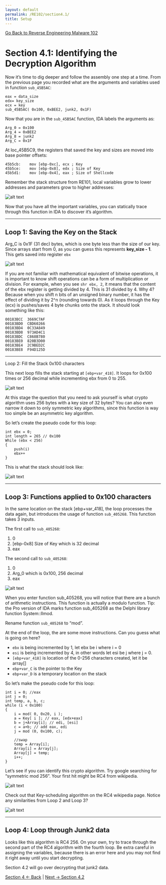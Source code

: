 ```yaml
---
layout: default
permalink: /RE102/section4.1/
title: Setup
---
```

[Go Back to Reverse Engineering Malware 102](https://securedorg.github.io/RE102/)

# Section 4.1: Identifying the Decryption Algorithm #

Now it’s time to dig deeper and follow the assembly one step at a time. From the previous page you recorded what are the arguments and variables used in function `sub_45B5AC`:

```
eax = data_size
edx= key_size
ecx = key
sub_45B5AC( 0x100, 0xBEE2, junk2, 0x1F) 
```

Now that you are in the `sub_45B5AC` function, IDA labels the arguments as:

```
Arg_0 = 0x100
Arg_4 = 0xBEE2
Arg_8 = junk2
Arg_C = 0x1F 
```

At loc_45B5C9, the registers that saved the key and sizes are moved into base pointer offsets:

```
45b5cb:    mov [ebp-0xc], ecx ; Key
45b5ce:    mov [ebp-0x8], edx ; Size of Key
45b5d1:    mov [ebp-0x4], eax ; Size of Shellcode 
```

Remember the stack structure from RE101, local variables grow to lower addresses and parameters grow to higher addresses:

![alt text](https://securedorg.github.io/RE102/images/Section4.1_TheStackFrame2.png "Section4.1_TheStackFrame2")

Now that you have all the important variables, you can statically trace through this function in IDA to discover it’s algorithm.

---

## Loop 1: Saving the Key on the Stack ##

Arg_C is 0x1F (31 dec) bytes, which is one byte less than the size of our key. Since arrays start from 0, as you can guess this represents **key_size - 1**. This gets saved into register `ebx`

![alt text](https://securedorg.github.io/RE102/images/Section4.1_loop1.png "Section4.1_loop1")

If you are not familiar with mathematical equivalent of bitwise operations, it is important to know shift operations can be a form of multiplication or division. For example, when you see `shr ebx, 2`, it means that the content of the ebx register is getting divided by 4. This is 31 divided by 4. Why 4? Because when you shift n bits of an unsigned binary number, it has the effect of dividing it by 2^n (rounding towards 0). As it loops through the Key (ecx) is pushes/saves 4 byte chunks onto the stack. It should look something like this:

```
00183BCC  3669C7AF  
00183BD0  CBD60266  
00183BD4  0C33A849  
00183BD8  973AD4C1  
00183BDC  C868B780  
00183BE0  820B3D00  
00183BE4  2C9BED2C  
00183BE8  F94D125D   
```

---

Loop 2: Fill the Stack 0x100 characters

This next loop fills the stack starting at `[ebp+var_418]`. It loops for 0x100 times or 256 decimal while incrementing ebx from 0 to 255.

![alt text](https://securedorg.github.io/RE102/images/Section4.1_loop2.png "Section4.1_loop2")

At this stage the question that you need to ask yourself is what crypto algorithm uses 256 bytes with a key size of 32 bytes? You can also even narrow it down to only symmetric key algorithms, since this function is way too simple be an asymmetric key algorithm.

So let’s create the pseudo code for this loop:

```
int ebx = 0;
int length = 265 // 0x100
While (ebx < 256)
{
    push(i)
    ebx++
}
```

This is what the stack should look like:

![alt text](https://securedorg.github.io/RE102/images/Section4.1_256bytes.png "Section4.1_256bytes")

---

## Loop 3: Functions applied to 0x100 characters ##

In the same location on the stack [ebp+var_418], the loop processes the data again, but introduces the usage of function `sub_405268`. This function takes 3 inputs. 

The first call to `sub_405268`:

1. 0
2. [ebp-0x8] Size of Key which is 32 decimal
3. eax

The second call to `sub_405268`:

1. 0
2. Arg_0 which is 0x100, 256 decimal
3. eax

![alt text](https://securedorg.github.io/RE102/images/Section4.1_loop3.png "Section4.1_loop3")

When you enter function sub_405268, you will notice that there are a bunch of arithmetic instructions. This function is actually a modulo function. Tip: the Pro version of IDA marks function sub_405268 as the Delphi library function System::llmod.

Rename function `sub_405268` to “mod”.

At the end of the loop, the are some move instructions. Can you guess what is going on here?

* `ebx` is being incremented by 1, let ebx be i where i = 0
* `esi` is being incremented by 4, in other words let esi be j where j = 0.
* `[ebp+var_418]` is location of the 0-256 characters created, let it be array[]
* `ebp+var_C` is the pointer to the Key
* `ebp+var_D` is a temporary location on the stack

So let’s make the pseudo code for this loop:

```
int i = 0; //eax
int j = 0;
int temp, a, b, c;
while (i < 0x100)
{
    i = mod( 0, 0x20, i );
    a = Key[ i ]; // eax, [edx+eax]
    b = j+Array[i]; // edi, [esi]
    c = a+b; // add eax, edi
    j = mod (0, 0x100, c);
    
    //swap
    temp = Array[i];
    Array[i] = Array[j];
    Array[j] = temp;
    i++;
}
```

Let’s see if you can identify this crypto algorithm. Try google searching for “symmetric mod 256”. Your first hit might be RC4 from wikipedia.

![alt text](https://securedorg.github.io/RE102/images/face.jpg "face")

Check out that Key-scheduling algorithm on the RC4 wikipedia page. Notice any similarities from Loop 2 and Loop 3?

![alt text](https://securedorg.github.io/RE102/images/Section4.1_keyschedule.png "Section4.1_keyschedule")

---

## Loop 4: Loop through Junk2 data ##

Looks like this algorithm is RC4 256. On your own, try to trace through the second part of the RC4 algorithm with the fourth loop. Be extra careful in assigning the variables, because there is an error here and you may not find it right away until you start decrypting.

Section 4.2 will go over decrypting that junk2 data.

[Section 4 <- Back](https://securedorg.github.io/RE102/section4) | [Next -> Section 4.2](https://securedorg.github.io/RE102/section4.2)